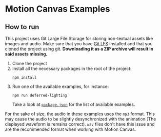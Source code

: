 # Motion Canvas Examples

## How to run

This project uses Git Large File Storage for storing non-textual assets like
images and audio. Make sure that you have [Git LFS][git-lfs] installed and that
you cloned the project using git. **Downloading it as a ZIP archive will result
in said assets missing.**

1. Clone the project
2. Install all the necessary packages in the root of the project:
   ```shell
   npm install
   ```
3. Run one of the available examples, for instance:
   ```shell
   npm run deferred-lighting
   ```
   Take a look at [`package.json`](./package.json) for the list of available
   examples.

For the sake of size, the audio in these examples uses the `mp3` format. This
may cause the audio to be slightly desynchronized with the animation (The
displayed waveform is remains correct). `wav` files don't have this issue and
are the recommended format when working with Motion Canvas.

[git-lfs]: https://git-lfs.github.com/
